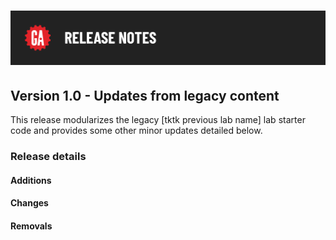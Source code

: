 # ![Release Notes](./assets/release-notes.png)

## Version 1.0 - Updates from legacy content

This release modularizes the legacy [tktk previous lab name] lab starter code and provides some other minor updates detailed below.

### Release details

#### Additions



#### Changes



#### Removals



